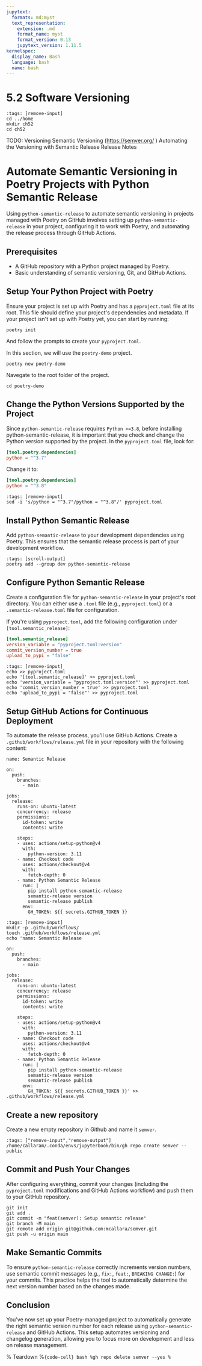 ```yaml
---
jupytext:
  formats: md:myst
  text_representation:
    extension: .md
    format_name: myst
    format_version: 0.13
    jupytext_version: 1.11.5
kernelspec:
  display_name: Bash
  language: bash
  name: bash
---
```


# 5.2 Software Versioning
```{code-cell} bash
:tags: [remove-input]
cd ../home
mkdir ch52
cd ch52
```

TODO: 
Versioning
Semantic Versioning (https://semver.org/ )
Automating the Versioning with Semantic Release
Release Notes


# Automate Semantic Versioning in Poetry Projects with Python Semantic Release

Using `python-semantic-release` to automate semantic versioning in projects managed with Poetry on GitHub involves setting up `python-semantic-release` in your project, configuring it to work with Poetry, and automating the release process through GitHub Actions.

## Prerequisites

- A GitHub repository with a Python project managed by Poetry.
- Basic understanding of semantic versioning, Git, and GitHub Actions.

## Setup Your Python Project with Poetry

Ensure your project is set up with Poetry and has a `pyproject.toml` file at its root. This file should define your project's dependencies and metadata. If your project isn't set up with Poetry yet, you can start by running:

```{code-block} bash
poetry init
```

And follow the prompts to create your `pyproject.toml`.

In this section, we will use the `poetry-demo` project.

```{code-cell} bash
poetry new poetry-demo
```

Navegate to the root folder of the project.

```{code-cell} bash
cd poetry-demo
```

## Change the Python Versions Supported by the Project

Since `python-semantic-release` requires `Python >=3.8`, before installing python-semantic-release, it is important that 
you check and change the Python version supported by the project.
In the `pyproject.toml` file, look for:

```toml
[tool.poetry.dependencies]
python = "^3.7"
```

Change it to: 

```toml
[tool.poetry.dependencies]
python = "^3.8"
```

```{code-cell} bash
:tags: [remove-input]
sed -i 's/python = "^3.7"/python = "^3.8"/' pyproject.toml
```

## Install Python Semantic Release

Add `python-semantic-release` to your development dependencies using Poetry. This ensures that the semantic release process is part of your development workflow.

```{code-cell} bash
:tags: [scroll-output]
poetry add --group dev python-semantic-release
```

## Configure Python Semantic Release

Create a configuration file for `python-semantic-release` in your project's root directory. You can either use a `.toml` file (e.g., `pyproject.toml`) or a `.semantic-release.toml` file for configuration.

If you're using `pyproject.toml`, add the following configuration under `[tool.semantic_release]`:

```toml
[tool.semantic_release]
version_variable = "pyproject.toml:version"
commit_version_number = true
upload_to_pypi = "false"
```

```{code-cell} bash
:tags: [remove-input]
echo >> pyproject.toml
echo '[tool.semantic_release]' >> pyproject.toml
echo 'version_variable = "pyproject.toml:version"' >> pyproject.toml
echo 'commit_version_number = true' >> pyproject.toml
echo 'upload_to_pypi = "false"' >> pyproject.toml
```

## Setup GitHub Actions for Continuous Deployment

To automate the release process, you'll use GitHub Actions. Create a `.github/workflows/release.yml` file in your repository with the following content:

```{code-block} yaml
name: Semantic Release

on:
  push:
    branches:
      - main

jobs:
  release:
    runs-on: ubuntu-latest
    concurrency: release
    permissions:
      id-token: write
      contents: write

    steps:
    - uses: actions/setup-python@v4
      with:
        python-version: 3.11
    - name: Checkout code
      uses: actions/checkout@v4
      with:
        fetch-depth: 0
    - name: Python Semantic Release
      run: |
        pip install python-semantic-release
        semantic-release version
        semantic-release publish
      env:
        GH_TOKEN: ${{ secrets.GITHUB_TOKEN }}
```

```{code-cell} bash
:tags: [remove-input]
mkdir -p .github/workflows/
touch .github/workflows/release.yml
echo 'name: Semantic Release

on:
  push:
    branches:
      - main

jobs:
  release:
    runs-on: ubuntu-latest
    concurrency: release
    permissions:
      id-token: write
      contents: write

    steps:
    - uses: actions/setup-python@v4
      with:
        python-version: 3.11
    - name: Checkout code
      uses: actions/checkout@v4
      with:
        fetch-depth: 0
    - name: Python Semantic Release
      run: |
        pip install python-semantic-release
        semantic-release version
        semantic-release publish
      env:
        GH_TOKEN: ${{ secrets.GITHUB_TOKEN }}' >> .github/workflows/release.yml
```
## Create a new repository 

Create a new empty repository in Github and name it `semver`.

```{code-cell} bash
:tags: ["remove-input","remove-output"]
/home/callaram/.conda/envs/jupyterbook/bin/gh repo create semver --public
```

## Commit and Push Your Changes

After configuring everything, commit your changes (including the `pyproject.toml` modifications and GitHub Actions workflow) and push them to your GitHub repository.

```{code-cell} bash
git init
git add .
git commit -m "feat(semver): Setup semantic release"
git branch -M main
git remote add origin git@github.com:mcallara/semver.git
git push -u origin main
```

## Make Semantic Commits

To ensure `python-semantic-release` correctly increments version numbers, use semantic commit messages (e.g., `fix:`, `feat:`, `BREAKING CHANGE:`) for your commits. This practice helps the tool to automatically determine the next version number based on the changes made.

## Conclusion

You've now set up your Poetry-managed project to automatically generate the right semantic version number for each release using `python-semantic-release` and GitHub Actions. This setup automates versioning and changelog generation, allowing you to focus more on development and less on release management.

% Teardown
%```{code-cell} bash
%gh repo delete semver --yes
%```